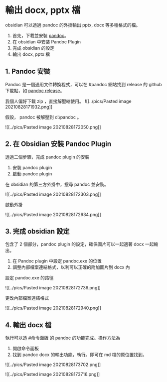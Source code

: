 # 輸出 docx, pptx 檔
obsidian 可以透過 pandoc 的外掛輸出 pptx, docx 等多種格式的檔。
1. 首先，下載並安裝  [pandoc](https://pandoc.org/)。
2. 在 obsidian 中安裝 Pandoc Plugin
3. 完成 obsidian 的設定
4. 輸出 docx, pptx 檔

## 1. Pandoc 安裝
Pandoc 是一個通用文件轉換程式，可以在 #pandoc 網站找到 release 的 github 下載點，如 [pandoc release](https://github.com/jgm/pandoc/releases)。

我個人偏好下載 zip ，直接解壓縮使用。
![[../pics/Pasted image 20210828171932.png]]

假設， pandoc 被解壓到 d:\\pandoc 。

![[../pics/Pasted image 20210828172050.png]]

## 2. 在 Obsidian 安裝 Pandoc Plugin
透過二個步驟，完成 pandoc plugin 的安裝
1. 安裝 pandoc plugin
2. 啟動 pandoc plugin

在 obsidian  的第三方外掛中，搜尋 pandoc 並安裝。

![[../pics/Pasted image 20210828172303.png]]

啟動外掛

![[../pics/Pasted image 20210828172634.png]]


## 3. 完成 obsidian 設定
包含了 2 個部分，pandoc plugin 的設定，確保圖片可以一起適著 docx 一起輸出。
1. 在 Pandoc plugin 中設定  pandoc.exe 的位置
2. 調整內部檔案連結格式，以利可以正確的附加圖片到 docx 內

設定 pandoc.exe 的路徑

![[../pics/Pasted image 20210828172736.png]]

更改內部檔案連結格式

![[../pics/Pasted image 20210828172940.png]]

## 4. 輸出 docx 檔
執行可以透 #命令面版 的 pandoc 的功能完成。操作方法為
1. 開啟命令面板
2. 找到 pandoc docx 的輸出功能，執行。即可在 md 檔的原位置找到。

![[../pics/Pasted image 20210828173702.png]]

![[../pics/Pasted image 20210828173716.png]]